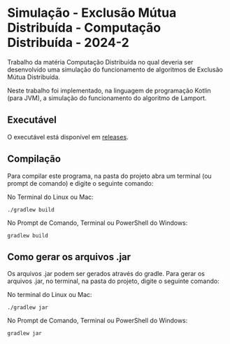 # Simulação - Exclusão Mútua Distribuída - Computação Distribuída - 2024-2

Trabalho da matéria Computação Distribuída no qual deveria ser desenvolvido uma simulação do funcionamento de algoritmos de Exclusão Mútua Distribuída.

Neste trabalho foi implementado, na linguagem de programação Kotlin (para JVM), a simulação do funcionamento do algoritmo de Lamport.

## Executável

O executável está disponível em [releases](https://github.com/Henriquemcc/Simulacao_-_Exclusao_Mutua_Distribuida_-_Computacao_Distribuida_-_2024-2/releases).

## Compilação

Para compilar este programa, na pasta do projeto abra um terminal (ou prompt de comando) e digite o seguinte comando:

No Terminal do Linux ou Mac:

```
./gradlew build
```

No Prompt de Comando, Terminal ou PowerShell do Windows:

```
gradlew build
```

## Como gerar os arquivos .jar

Os arquivos .jar podem ser gerados através do gradle. Para gerar os arquivos .jar, no terminal, na pasta do projeto, digite o seguinte comando:

No terminal do Linux ou Mac:

```
./gradlew jar
```

No Prompt de Comando, Terminal ou PowerShell do Windows:

```
gradlew jar
```